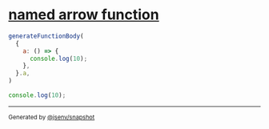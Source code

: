 # [named arrow function](../../function_parser.test.js#L33)

```js
generateFunctionBody(
  {
    a: () => {
      console.log(10);
    },
  }.a,
)
```

```js
console.log(10);
```

---

<sub>
  Generated by <a href="https://github.com/jsenv/core/tree/main/packages/tooling/snapshot">@jsenv/snapshot</a>
</sub>
